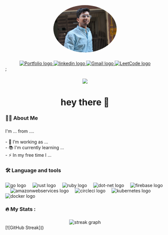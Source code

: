 <div align="center">
  <img height="150" src="https://github.com/mdmasleuddin76/mdmasleuddin76/blob/main/dp1.jpg"  style="border-radius: 50%;" />
</div>

###

<div align="center">
  <a href="https://masleuddin-portfolio.vercel.app/" target="_blank">
    <img
      src="https://img.shields.io/badge/Portfolio-255E63?style=for-the-badge&logo=About.me&logoColor=white"
      height="25"
      width="150"
      alt="Portfolio logo"
    />
  </a>
  <a href="https://www.linkedin.com/in/md-masleuddin-956938225/" target="_blank">
    <img
      src="https://img.shields.io/static/v1?message=LinkedIn&logo=linkedin&label=&color=0077B5&logoColor=white&labelColor=&style=for-the-badge"
      height="25"
      alt="linkedin logo"
    />
  </a>
  <a href="mailto:mdmasleuddin8008@gmail.com" target="_blank">
    <img
      src="https://img.shields.io/badge/Gmail-D14836?style=for-the-badge&logo=gmail&logoColor=white"
      height="25"
      alt="Gmail logo"
    />
  </a>
  <a href="https://leetcode.com/u/mdmasleuddin76/" target="_blank">
    <img
      src="https://img.shields.io/badge/-LeetCode-FFA116?style=for-the-badge&logo=LeetCode&logoColor=black"
      height="25"
      alt="LeetCode logo"
    />
  </a>
</div>;


###

<div align="center">
  <img src="https://visitor-badge.laobi.icu/badge?page_id=mdmasleuddin76.mdmasleuddin76&"/>
</div>

###

<h1 align="center">hey there 👋</h1>

###

<h3 align="left">👩‍💻  About Me</h3>

###

<p align="left">I'm ... from ....<br><br>- 🔭 I’m working as ...<br>- 📚 I'm currently learning ...<br>- ⚡ In my free time I ...</p>

###

<h3 align="left">🛠 Language and tools</h3>

###

<div align="left">
  <img src="https://cdn.jsdelivr.net/gh/devicons/devicon/icons/go/go-original-wordmark.svg" height="40" alt="go logo"  />
  <img width="12" />
  <img src="https://cdn.jsdelivr.net/gh/devicons/devicon/icons/rust/rust-plain.svg" height="40" alt="rust logo"  />
  <img width="12" />
  <img src="https://cdn.jsdelivr.net/gh/devicons/devicon/icons/ruby/ruby-plain-wordmark.svg" height="40" alt="ruby logo"  />
  <img width="12" />
  <img src="https://cdn.jsdelivr.net/gh/devicons/devicon/icons/dot-net/dot-net-plain-wordmark.svg" height="40" alt="dot-net logo"  />
  <img width="12" />
  <img src="https://cdn.jsdelivr.net/gh/devicons/devicon/icons/firebase/firebase-plain-wordmark.svg" height="40" alt="firebase logo"  />
  <img width="12" />
  <img src="https://cdn.jsdelivr.net/gh/devicons/devicon/icons/amazonwebservices/amazonwebservices-original.svg" height="40" alt="amazonwebservices logo"  />
  <img width="12" />
  <img src="https://cdn.jsdelivr.net/gh/devicons/devicon/icons/circleci/circleci-plain.svg" height="40" alt="circleci logo"  />
  <img width="12" />
  <img src="https://cdn.jsdelivr.net/gh/devicons/devicon/icons/kubernetes/kubernetes-plain.svg" height="40" alt="kubernetes logo"  />
  <img width="12" />
  <img src="https://cdn.jsdelivr.net/gh/devicons/devicon/icons/docker/docker-plain-wordmark.svg" height="40" alt="docker logo"  />
</div>

###

<h3 align="left">🔥   My Stats :</h3>

###

<div align="center">
  <img src="https://streak-stats.demolab.com?user=mdmasleuddin76&theme=ocean-gradient&border_radius=39.6" height="220" alt="streak graph"  />
</div>
[![GitHub Streak]()

###
